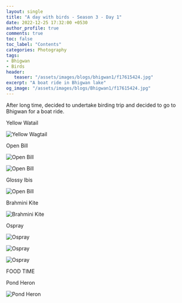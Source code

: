 ```yaml
---
layout: single
title: "A day with birds - Season 3 - Day 1"
date: 2022-12-25 17:32:00 +0530
author_profile: true
comments: true
toc: false
toc_label: "Contents"
categories: Photography
tags:
- Bhigwan
- Birds
header:
   teaser: "/assets/images/blogs/bhigwan1/f17615424.jpg"
excerpt: "A boat ride in Bhigwan lake"
og_image: "/assets/images/blogs/Bhigwan1/f17615424.jpg"
---
```


After long time, decided to undertake birding trip and decided to go to Bhigwan for a boat ride. 

Yellow Watail

![Yellow Wagtail]({{site.url}}/assets/images/blogs/bhigwan1/f12173696.jpg)

Open Bill

![Open Bill]({{site.url}}/assets/images/blogs/bhigwan1/f15253376.jpg)

![Open Bill]({{site.url}}/assets/images/blogs/bhigwan1/f15484544.jpg)

Glossy Ibis

![Open Bill]({{site.url}}/assets/images/blogs/bhigwan1/f15353920.jpg)

Brahmini Kite

![Brahmini Kite]({{site.url}}/assets/images/blogs/bhigwan1/f12805120.jpg)

Ospray

![Ospray]({{site.url}}/assets/images/blogs/bhigwan1/f14587200.jpg)

![Ospray]({{site.url}}/assets/images/blogs/bhigwan1/f14471104.jpg)

![Ospray]({{site.url}}/assets/images/blogs/bhigwan1/f14943744.jpg)



FOOD TIME

Pond Heron

![Pond Heron]({{site.url}}/assets/images/blogs/bhigwan1/blog-1-2.jpg)



